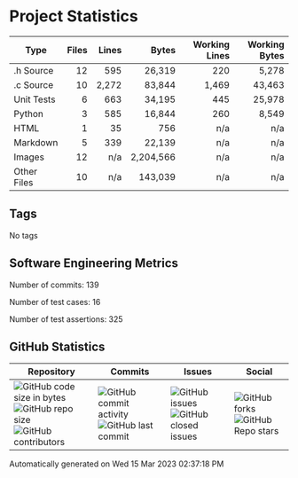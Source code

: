 Project Statistics
==================

| Type | Files | Lines | Bytes | Working Lines | Working Bytes |
|------|------:|------:|------:|--------------:|--------------:|
|.h Source|12|595|26,319|220|5,278|
|.c Source|10|2,272|83,844|1,469|43,463|
|Unit Tests|6|663|34,195|445|25,978|
|Python|3|585|16,844|260|8,549|
|HTML|1|35|756|n/a|n/a|
|Markdown|5|339|22,139|n/a|n/a|
|Images|12|n/a|2,204,566|n/a|n/a|
|Other	Files|10|n/a|143,039|n/a|n/a|

## Tags
No tags

## Software Engineering Metrics

Number of commits:  139

Number of test cases:  16

Number of test assertions:  325

## GitHub Statistics
| Repository                           | Commits                   | Issues                  | Social                    |
|--------------------------------------|---------------------------|-------------------------|---------------------------|
| ![GitHub code size	in	bytes](https://img.shields.io/github/languages/code-size/marknelsonengineer-sp23/sre_lab4_memscan?style=social) <br/> ![GitHub repo size](https://img.shields.io/github/repo-size/marknelsonengineer-sp23/sre_lab4_memscan?style=social) <br/> ![GitHub contributors](https://img.shields.io/github/contributors/marknelsonengineer-sp23/sre_lab4_memscan?style=social) | ![GitHub commit activity](https://img.shields.io/github/commit-activity/w/marknelsonengineer-sp23/sre_lab4_memscan?style=social) <br/> ![GitHub last	commit](https://img.shields.io/github/last-commit/marknelsonengineer-sp23/sre_lab4_memscan?style=social) | ![GitHub	issues](https://img.shields.io/github/issues-raw/marknelsonengineer-sp23/sre_lab4_memscan?style=social) <br/> ![GitHub	closed issues](https://img.shields.io/github/issues-closed-raw/marknelsonengineer-sp23/sre_lab4_memscan?style=social) | ![GitHub forks](https://img.shields.io/github/forks/marknelsonengineer-sp23/sre_lab4_memscan?style=social) <br/> ![GitHub Repo	stars](https://img.shields.io/github/stars/marknelsonengineer-sp23/sre_lab4_memscan?style=social) |

Automatically generated on Wed 15 Mar 2023 02:37:18 PM 
